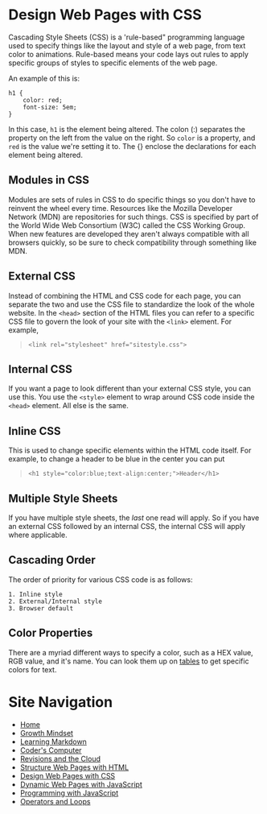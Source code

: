 # Design Web Pages with CSS
Cascading Style Sheets (CSS) is a 'rule-based" programming language used to specify things like the layout and style of a web page, from text color to animations. Rule-based means your code lays out rules to apply specific groups of styles to specific elements of the web page.

An example of this is:

```
h1 {
    color: red;
    font-size: 5em;
}
```

In this case, `h1` is the element being altered. The colon (:) separates the property on the left from the value on the right. So `color` is a property, and `red` is the value we're setting it to. The {} enclose the declarations for each element being altered.

## Modules in CSS
Modules are sets of rules in CSS to do specific things so you don't have to reinvent the wheel every time. Resources like the Mozilla Developer Network (MDN) are repositories for such things. CSS is specified by part of the World Wide Web Consortium (W3C) called the CSS Working Group. When new features are developed they aren't always compatible with all browsers quickly, so be sure to check compatibility through something like MDN.

## External CSS
Instead of combining the HTML and CSS code for each page, you can separate the two and use the CSS file to standardize the look of the whole website. In the `<head>` section of the HTML files you can refer to a specific CSS file to govern the look of your site with the `<link>` element. For example, 
> `<link rel="stylesheet" href="sitestyle.css">`

## Internal CSS
If you want a page to look different than your external CSS style, you can use this. You use the `<style>` element to wrap around CSS code inside the `<head>` element. All else is the same.

## Inline CSS
This is used to change specific elements within the HTML code itself. For example, to change a header to be blue in the center you can put

> `<h1 style="color:blue;text-align:center;">Header</h1>`

## Multiple Style Sheets
If you have multiple style sheets, the *last* one read will apply. So if you have an external CSS followed by an internal CSS, the internal CSS will apply where applicable.

## Cascading Order
The order of priority for various CSS code is as follows:
    
    1. Inline style
    2. External/Internal style
    3. Browser default

## Color Properties
There are a myriad different ways to specify a color, such as a HEX value, RGB value, and it's name. You can look them up on [tables](https://www.w3schools.com/cssref/css_colors.asp) to get specific colors for text.

# Site Navigation 
- [Home](README.md)
- [Growth Mindset](Growth_Mindset.md)
- [Learning Markdown](Learning_Markdown.md)
- [Coder's Computer](Coders_Computer.md)
- [Revisions and the Cloud](Revisions_and_the_Cloud.md)
- [Structure Web Pages with HTML](Structure_Web_Pages_with_HTML.md)
- [Design Web Pages with CSS](Design_Web_Pages_with_CSS.md)
- [Dynamic Web Pages with JavaScript](Dynamic_Web_Pages_with_JavaScript.md)
- [Programming with JavaScript](Programming_with_JavaScript.md)
- [Operators and Loops](Operators_and_Loops.md)